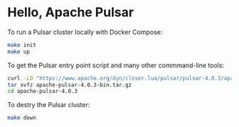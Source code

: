 # Hello, Apache Pulsar

To run a Pulsar cluster locally with Docker Compose:

```bash
make init
make up
```

To get the Pulsar entry point script and many other commmand-line tools:

```bash
curl -LO "https://www.apache.org/dyn/closer.lua/pulsar/pulsar-4.0.3/apache-pulsar-4.0.3-bin.tar.gz?action=download"
tar xvfz apache-pulsar-4.0.3-bin.tar.gz
cd apache-pulsar-4.0.3
```

To destry the Pulsar cluster:

```bash
make down
```
